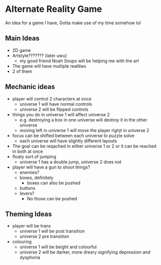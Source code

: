 # Alternate Reality Game

An idea for a game I have, Gotta make use of my time somehow lol

## Main Ideas

* 2D game
* Artstyle??????? (later uwu)
  * my good friend Noah Soups will be helping me with the art
* The game will have multiple realities
* 2 of them

## Mechanic ideas

* player will control 2 characters at once
  * universe 1 will have normal controls
  * universe 2 will be flipped controls
* things you do in universe 1 will affect universe 2
  * e.g. destroying a box in one universe will destroy it in the other universe
  * moving left in universe 1 will move the player righjt in universe 2
* focus can be shifted between each universe to puzzle solve
  * each universe will have slightly different layouts
* The goal can be reqached in either universe 1 or 2 or it can be reached in both at once
* floaty sort of jumping
  * universe 1 has a double jump, universe 2 does not
* player will have a gun to shoot things?
  * enemies?
  * boxes, definitely
    * boxes can also be pushed
  * buttons
  * levers?
    * No those can be pushed

## Theming Ideas 

* player will be trans
  * universe 1 will be post transition
  * universe 2 pre transition
* colouring
  * universe 1 will be beight and colourful
  * universe 2 will be darker, more dreary signifying depression and dysphoria
